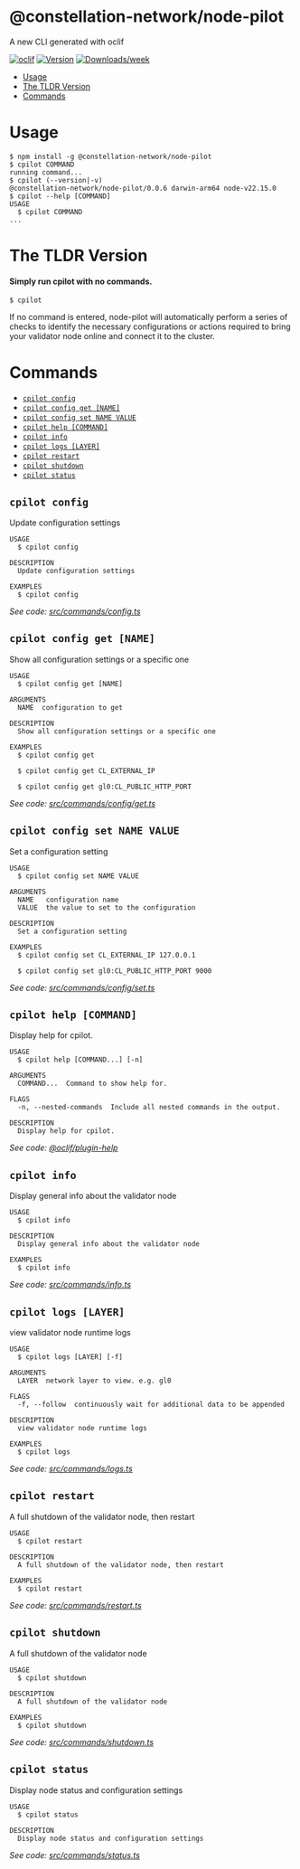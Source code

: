 @constellation-network/node-pilot
=================

A new CLI generated with oclif


[![oclif](https://img.shields.io/badge/cli-oclif-brightgreen.svg)](https://oclif.io)
[![Version](https://img.shields.io/npm/v/@constellation-network/node-pilot.svg)](https://npmjs.org/package/@constellation-network/node-pilot)
[![Downloads/week](https://img.shields.io/npm/dw/@constellation-network/node-pilot.svg)](https://npmjs.org/package/@constellation-network/node-pilot)


<!-- toc -->
* [Usage](#usage)
* [The TLDR Version](#the-tldr-version)
* [Commands](#commands)
<!-- tocstop -->
# Usage
<!-- usage -->
```sh-session
$ npm install -g @constellation-network/node-pilot
$ cpilot COMMAND
running command...
$ cpilot (--version|-v)
@constellation-network/node-pilot/0.0.6 darwin-arm64 node-v22.15.0
$ cpilot --help [COMMAND]
USAGE
  $ cpilot COMMAND
...
```
<!-- usagestop -->
# The TLDR Version
#### Simply run cpilot with no commands.
```sh-session
$ cpilot
```
If no command is entered, node-pilot will automatically perform a series of checks to identify the necessary configurations or actions required to bring your validator node online and connect it to the cluster.

# Commands
<!-- commands -->
* [`cpilot config`](#cpilot-config)
* [`cpilot config get [NAME]`](#cpilot-config-get-name)
* [`cpilot config set NAME VALUE`](#cpilot-config-set-name-value)
* [`cpilot help [COMMAND]`](#cpilot-help-command)
* [`cpilot info`](#cpilot-info)
* [`cpilot logs [LAYER]`](#cpilot-logs-layer)
* [`cpilot restart`](#cpilot-restart)
* [`cpilot shutdown`](#cpilot-shutdown)
* [`cpilot status`](#cpilot-status)

## `cpilot config`

Update configuration settings

```
USAGE
  $ cpilot config

DESCRIPTION
  Update configuration settings

EXAMPLES
  $ cpilot config
```

_See code: [src/commands/config.ts](https://github.com/Constellation-Labs/node-pilot/blob/v0.0.6/src/commands/config.ts)_

## `cpilot config get [NAME]`

Show all configuration settings or a specific one

```
USAGE
  $ cpilot config get [NAME]

ARGUMENTS
  NAME  configuration to get

DESCRIPTION
  Show all configuration settings or a specific one

EXAMPLES
  $ cpilot config get

  $ cpilot config get CL_EXTERNAL_IP

  $ cpilot config get gl0:CL_PUBLIC_HTTP_PORT
```

_See code: [src/commands/config/get.ts](https://github.com/Constellation-Labs/node-pilot/blob/v0.0.6/src/commands/config/get.ts)_

## `cpilot config set NAME VALUE`

Set a configuration setting

```
USAGE
  $ cpilot config set NAME VALUE

ARGUMENTS
  NAME   configuration name
  VALUE  the value to set to the configuration

DESCRIPTION
  Set a configuration setting

EXAMPLES
  $ cpilot config set CL_EXTERNAL_IP 127.0.0.1

  $ cpilot config set gl0:CL_PUBLIC_HTTP_PORT 9000
```

_See code: [src/commands/config/set.ts](https://github.com/Constellation-Labs/node-pilot/blob/v0.0.6/src/commands/config/set.ts)_

## `cpilot help [COMMAND]`

Display help for cpilot.

```
USAGE
  $ cpilot help [COMMAND...] [-n]

ARGUMENTS
  COMMAND...  Command to show help for.

FLAGS
  -n, --nested-commands  Include all nested commands in the output.

DESCRIPTION
  Display help for cpilot.
```

_See code: [@oclif/plugin-help](https://github.com/oclif/plugin-help/blob/v6.2.32/src/commands/help.ts)_

## `cpilot info`

Display general info about the validator node

```
USAGE
  $ cpilot info

DESCRIPTION
  Display general info about the validator node

EXAMPLES
  $ cpilot info
```

_See code: [src/commands/info.ts](https://github.com/Constellation-Labs/node-pilot/blob/v0.0.6/src/commands/info.ts)_

## `cpilot logs [LAYER]`

view validator node runtime logs

```
USAGE
  $ cpilot logs [LAYER] [-f]

ARGUMENTS
  LAYER  network layer to view. e.g. gl0

FLAGS
  -f, --follow  continuously wait for additional data to be appended

DESCRIPTION
  view validator node runtime logs

EXAMPLES
  $ cpilot logs
```

_See code: [src/commands/logs.ts](https://github.com/Constellation-Labs/node-pilot/blob/v0.0.6/src/commands/logs.ts)_

## `cpilot restart`

A full shutdown of the validator node, then restart

```
USAGE
  $ cpilot restart

DESCRIPTION
  A full shutdown of the validator node, then restart

EXAMPLES
  $ cpilot restart
```

_See code: [src/commands/restart.ts](https://github.com/Constellation-Labs/node-pilot/blob/v0.0.6/src/commands/restart.ts)_

## `cpilot shutdown`

A full shutdown of the validator node

```
USAGE
  $ cpilot shutdown

DESCRIPTION
  A full shutdown of the validator node

EXAMPLES
  $ cpilot shutdown
```

_See code: [src/commands/shutdown.ts](https://github.com/Constellation-Labs/node-pilot/blob/v0.0.6/src/commands/shutdown.ts)_

## `cpilot status`

Display node status and configuration settings

```
USAGE
  $ cpilot status

DESCRIPTION
  Display node status and configuration settings
```

_See code: [src/commands/status.ts](https://github.com/Constellation-Labs/node-pilot/blob/v0.0.6/src/commands/status.ts)_
<!-- commandsstop -->
